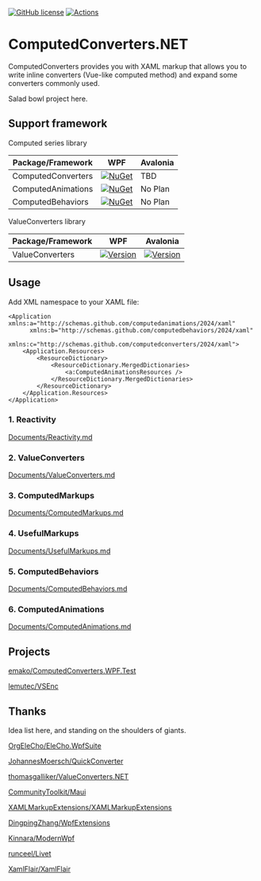 [![GitHub license](https://img.shields.io/github/license/emako/ComputedConverters.NET)](https://github.com/emako/ComputedConverters.NET/blob/master/LICENSE.txt) [![Actions](https://github.com/emako/ComputedConverters.NET/actions/workflows/library.nuget.yml/badge.svg)](https://github.com/emako/ComputedConverters.NET/actions/workflows/library.nuget.yml)

# ComputedConverters.NET

ComputedConverters provides you with XAML markup that allows you to write inline converters (Vue-like computed method) and expand some converters commonly used.

Salad bowl project here.

## Support framework

Computed series library

| Package/Framework  | WPF                                                          | Avalonia |
| ------------------ | ------------------------------------------------------------ | -------- |
| ComputedConverters | [![NuGet](https://img.shields.io/nuget/v/ComputedConverters.WPF.svg)](https://nuget.org/packages/ComputedConverters.WPF) | TBD      |
| ComputedAnimations | [![NuGet](https://img.shields.io/nuget/v/ComputedAnimations.WPF.svg)](https://nuget.org/packages/ComputedAnimations.WPF) | No Plan  |
| ComputedBehaviors  | [![NuGet](https://img.shields.io/nuget/v/ComputedBehaviors.WPF.svg)](https://nuget.org/packages/ComputedBehaviors.WPF) | No Plan  |

ValueConverters library

| Package/Framework | WPF                                                          | Avalonia                                                     |
| ----------------- | ------------------------------------------------------------ | ------------------------------------------------------------ |
| ValueConverters   | [![Version](https://img.shields.io/nuget/v/ValueConverters.svg)](https://www.nuget.org/packages/ValueConverters) | [![Version](https://img.shields.io/nuget/v/ValueConverters.Avalonia.svg)](https://www.nuget.org/packages/ValueConverters.Avalonia) |

## Usage

Add XML namespace to your XAML file:

```xaml
<Application xmlns:a="http://schemas.github.com/computedanimations/2024/xaml"
      xmlns:b="http://schemas.github.com/computedbehaviors/2024/xaml"
      xmlns:c="http://schemas.github.com/computedconverters/2024/xaml">
    <Application.Resources>
        <ResourceDictionary>
            <ResourceDictionary.MergedDictionaries>
                <a:ComputedAnimationsResources />
            </ResourceDictionary.MergedDictionaries>
        </ResourceDictionary>
    </Application.Resources>
</Application>
```

### 1. Reactivity

[Documents/Reactivity.md](Documents/Reactivity.md)


### 2. ValueConverters

[Documents/ValueConverters.md](Documents/ValueConverters.md)

### 3. ComputedMarkups

[Documents/ComputedMarkups.md](Documents/ComputedMarkups.md)

### 4. UsefulMarkups

[Documents/UsefulMarkups.md](Documents/UsefulMarkups.md)

### 5. ComputedBehaviors

[Documents/ComputedBehaviors.md](Documents/ComputedBehaviors.md)

### 6. ComputedAnimations

[Documents/ComputedAnimations.md](Documents/ComputedAnimations.md)


## Projects

[emako/ComputedConverters.WPF.Test](https://github.com/emako/ComputedConverters.NET/tree/master/ComputedConverters.WPF.Test)

[lemutec/VSEnc](https://github.com/lemutec/VSEnc)

## Thanks

Idea list here, and standing on the shoulders of giants.

[OrgEleCho/EleCho.WpfSuite](OrgEleCho/EleCho.WpfSuite)

[JohannesMoersch/QuickConverter](JohannesMoersch/QuickConverter)

[thomasgalliker/ValueConverters.NET](thomasgalliker/ValueConverters.NET)

[CommunityToolkit/Maui](CommunityToolkit/Maui)

[XAMLMarkupExtensions/XAMLMarkupExtensions](XAMLMarkupExtensions/XAMLMarkupExtensions)

[DingpingZhang/WpfExtensions](DingpingZhang/WpfExtensions)

[Kinnara/ModernWpf](Kinnara/ModernWpf)

[runceel/Livet](runceel/Livet)

[XamlFlair/XamlFlair](XamlFlair/XamlFlair)
